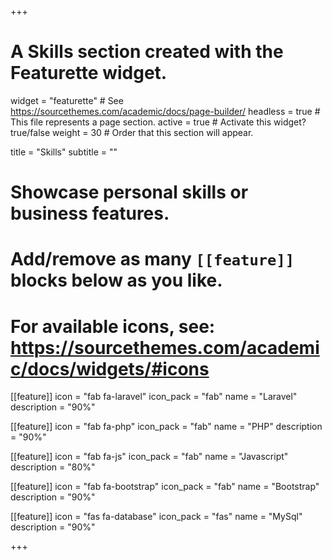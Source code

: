 +++
# A Skills section created with the Featurette widget.
widget = "featurette"  # See https://sourcethemes.com/academic/docs/page-builder/
headless = true  # This file represents a page section.
active = true  # Activate this widget? true/false
weight = 30  # Order that this section will appear.

title = "Skills"
subtitle = ""

# Showcase personal skills or business features.
# 
# Add/remove as many `[[feature]]` blocks below as you like.
# 
# For available icons, see: https://sourcethemes.com/academic/docs/widgets/#icons

[[feature]]
  icon = "fab fa-laravel"
  icon_pack = "fab"
  name = "Laravel"
  description = "90%"
  
[[feature]]
  icon = "fab fa-php"
  icon_pack = "fab"
  name = "PHP"
  description = "90%"  
  
[[feature]]
  icon = "fab fa-js"
  icon_pack = "fab"
  name = "Javascript"
  description = "80%"
  
[[feature]]
  icon = "fab fa-bootstrap"
  icon_pack = "fab"
  name = "Bootstrap"
  description = "90%"
  
[[feature]]
  icon = "fas fa-database"
  icon_pack = "fas"
  name = "MySql"
  description = "90%"

+++
